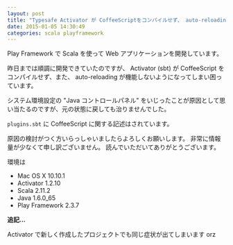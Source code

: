 ```yaml
---
layout: post
title: "Typesafe Activator が CoffeeScriptをコンパイルせず、 auto-reloading も動かなくなった"
date: 2015-01-05 14:30:49
categories: scala playframework
---
```

<p>Play Framework で Scala を使って Web アプリケーションを開発しています。</p>

<p>昨日までは順調に開発できていたのですが、 Activator (sbt) が CoffeeScript をコンパイルせず、また、 auto-reloading が機能しないようになってしまい困っています。</p>

<p>システム環境設定の "Java コントロールパネル" をいじったことが原因として思い当たるのですが、元の状態に戻しても治りませんでした。</p>

<p><code>plugins.sbt</code> に CoffeeScript に関する記述はされています。</p>

<p>原因の検討がつく方いらっしゃいましたらよろしくお願いします。
非常に情報量が少なくて申し訳ございません。
読んでいただいてありがとうございます。</p>

<p>環境は </p>

<ul>
<li>Mac OS X 10.10.1</li>
<li>Activator 1.2.10</li>
<li>Scala 2.11.2</li>
<li>Java 1.6.0_65</li>
<li>Play Framework 2.3.7</li>
</ul>

<p><strong>追記...</strong></p>

<p>Activator で新しく作成したプロジェクトでも同じ症状が出てしまいます orz</p>
